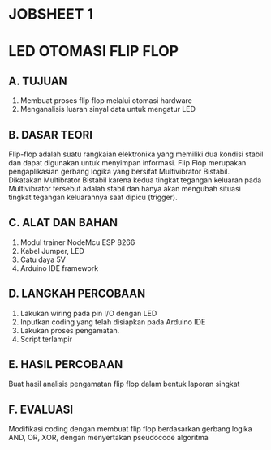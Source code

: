 # JOBSHEET 1
# LED OTOMASI FLIP FLOP

## A. TUJUAN
1. Membuat proses flip flop melalui otomasi hardware
2. Menganalisis luaran sinyal data untuk mengatur LED

## B. DASAR TEORI

Flip-flop adalah suatu rangkaian elektronika yang memiliki dua kondisi stabil dan dapat digunakan
untuk menyimpan informasi. Flip Flop merupakan pengaplikasian gerbang logika yang bersifat
Multivibrator Bistabil. Dikatakan Multibrator Bistabil karena kedua tingkat tegangan keluaran
pada Multivibrator tersebut adalah stabil dan hanya akan mengubah situasi tingkat tegangan
keluarannya saat dipicu (trigger).

## C. ALAT DAN BAHAN

1. Modul trainer NodeMcu ESP 8266
2. Kabel Jumper, LED
3. Catu daya 5V
4. Arduino IDE framework

## D. LANGKAH PERCOBAAN

1. Lakukan wiring pada pin I/O dengan LED
2. Inputkan coding yang telah disiapkan pada Arduino IDE
3. Lakukan proses pengamatan.
4. Script terlampir

## E. HASIL PERCOBAAN

Buat hasil analisis pengamatan flip flop dalam bentuk laporan singkat

## F. EVALUASI

Modifikasi coding dengan membuat flip flop berdasarkan gerbang logika AND, OR, XOR, dengan
menyertakan pseudocode algoritma
